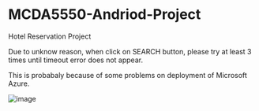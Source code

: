 # MCDA5550-Andriod-Project
Hotel Reservation Project

Due to unknow reason, when click on SEARCH button, please try at least 3 times until timeout error does not appear.

This is probabaly because of some problems on deployment of Microsoft Azure.

![image](https://user-images.githubusercontent.com/77200731/126855914-ea8b108d-665c-4170-b619-5cb4bc9ede82.png)

